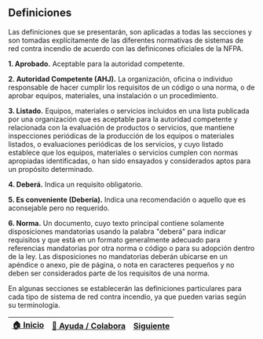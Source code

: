## Definiciones 
Las definiciones que se presentarán, son aplicadas a todas las secciones y son tomadas explícitamente de las diferentes normativas de sistemas de red contra incendio de acuerdo con las definicones oficiales de la NFPA. 

**1. Aprobado.** Aceptable para la autoridad competente.

**2. Autoridad Competente (AHJ).** La organización, oficina o individuo responsable de hacer cumplir los requisitos de un código o una norma, o de aprobar equipos, materiales, una instalación o un procedimiento. 

**3. Listado.** Equipos, materiales o servicios incluidos en una lista publicada por una organización que es aceptable para la autoridad competente y relacionada con la evaluación de productos o servicios, que mantiene inspecciones periódicas de la producción de los equipos o materiales listados, o evaluaciones periódicas de los servicios, y cuyo listado establece que los equipos, materiales o servicios cumplen con normas apropiadas identificadas, o han sido ensayados y considerados aptos para un propósito determinado.

**4. Deberá.** Indica un requisito obligatorio.

**5. Es conveniente (Debería).** Indica una recomendación o aquello que es aconsejable pero no requerido.

**6. Norma.** Un documento, cuyo texto principal contiene solamente disposiciones mandatorias usando la palabra "deberá" para indicar requisitos y que está en un formato generalmente adecuado para referencias mandatorias por otra norma o código o para su adopción dentro de la ley. Las disposiciones no mandatorias deberán ubicarse en un apéndice o anexo, pie de página, o nota en caracteres pequeños y no deben ser considerados parte de los requisitos de una norma. 

En algunas secciones se establecerán las definiciones particulares para cada tipo de sistema de red contra incendio, ya que pueden varias según su terminología.

| [:house: Inicio](https://github.com/Andrealvch/C.RCI/wiki) | [:beginner: Ayuda / Colabora](https://github.com/Andrealvch/C.RCI/discussions/1) | [Siguiente](https://github.com/Andrealvch/C.RCI/tree/main/Section01/Normas%20utilizadas%20para%20el%20dise%C3%B1o%20de%20los%20sistemas%20de%20red%20contra%20incendio) |
| ------------------------------------------------------ |-------------- |--------------------------------------------------------------------------------------------|
